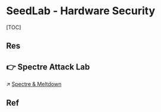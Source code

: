 # SeedLab - Hardware Security

[TOC]



## Res


## 👉 Spectre Attack Lab

↗ [Spectre & Meltdown](../../../../🏰%20Cybersecurity%20Basics%20&%20InfoSec/🪖%20Hardware%20Security/Hardware%20Threats%20&%20Attacks/Side-Channel%20Attack%20(SCA)/Spectre%20&%20Meltdown.md)

[👍 Meltdown & Spectre Attack Labs]: https://blog.csdn.net/Chiyuanfeiyu/article/details/124279419
[SEEDLAB2.0-Spectre Attack Lab]: https://blog.csdn.net/yalecaltech/article/details/115802840
[👍 Seedlab | Spectre Attack Lab]: https://ceyewan.top/p/5e644521.html



## Ref


